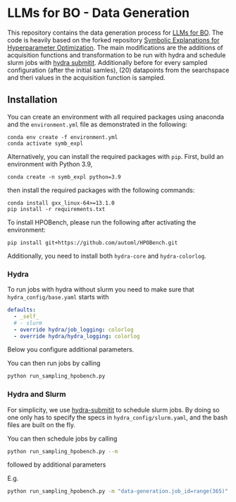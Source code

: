 # LLMs for BO - Data Generation

This repository contains the data generation process for [LLMs for BO](https://github.com/automl-private/LLMs-for-BO). The code is heavily based on the forked repository [Symbolic Explanations for Hyperparameter Optimization](https://github.com/automl/symbolic-explanations/). The main modifications are the additions of acquisition functions and transformation to be run with hydra and schedule slurm jobs with [hydra submitit](https://hydra.cc/docs/plugins/submitit_launcher/). Additionally before for every sampled configuration (after the initial samles), (20) datapoints from the searchspace and theri values in the acquisition function is sampled. 

## Installation

You can create an environment with all required packages using anaconda and the `environment.yml` 
file as demonstrated in the following:

```
conda env create -f environment.yml
conda activate symb_expl
```

Alternatively, you can install the required packages with `pip`. First, build an environment with Python 3.9,
```
conda create -n symb_expl python=3.9
```
then install the required packages with the following commands:
```
conda install gxx_linux-64>=13.1.0
pip install -r requirements.txt
```

To install HPOBench, please run the following after activating the environment:
```
pip install git+https://github.com/automl/HPOBench.git
```

Additionally, you need to install both `hydra-core` and `hydra-colorlog`.

### Hydra
To run jobs with hydra without slurm you need to make sure that `hydra_config/base.yaml` starts with
```yaml
defaults:
  - _self_
  # - slurm
  - override hydra/job_logging: colorlog
  - override hydra/hydra_logging: colorlog
```
Below you configure additional parameters.

You can then run jobs by calling 
```bash
python run_sampling_hpobench.py
```

### Hydra and Slurm
For simplicity, we use [hydra-submitit](https://hydra.cc/docs/plugins/submitit_launcher/) to schedule slurm jobs. By doing so one only has to specify the specs in `hydra_config/slurm.yaml`, and the bash files are built on the fly.

You can then schedule jobs by calling 
```bash
python run_sampling_hpobench.py --m
```
followed by additional parameters

E.g.
```bash
python run_sampling_hpobench.py -m "data-generation.job_id=range(365)"
```